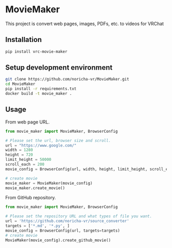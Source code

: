 # MovieMaker

This project is convert web pages, images, PDFs, etc. to videos for VRChat

## Installation

```bash
pip install vrc-movie-maker
```

## Setup development environment

```bash
git clone https://github.com/noricha-vr/MovieMaker.git
cd MovieMaker
pip install -r requirements.txt
docker build -t movie_maker .
```

## Usage

From web page URL.

```python
from movie_maker import MovieMaker, BrowserConfig

# Please set the url, browser size and scroll.
url = "https://www.google.com/"
width = 1280
height = 720
limit_height = 50000
scroll_each = 200
movie_config = BrowserConfig(url, width, height, limit_height, scroll_each)

# create movie
movie_maker = MovieMaker(movie_config)
movie_maker.create_movie() 
```

From GitHub repository.

```python
from movie_maker import MovieMaker, BrowserConfig

# Please set the repository URL and what types of file you want.
url = 'https://github.com/noricha-vr/source_converter'
targets = ['*.md', '*.py', ]
movie_config = BrowserConfig(url, targets=targets)
# create movie
MovieMaker(movie_config).create_github_movie()
```